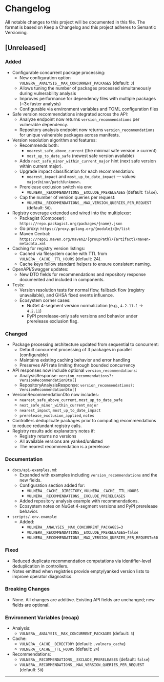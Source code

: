 # Changelog

All notable changes to this project will be documented in this file.
The format is based on Keep a Changelog and this project adheres to Semantic Versioning.

## [Unreleased]

### Added

- Configurable concurrent package processing:
  - New configuration option `VULNERA__ANALYSIS__MAX_CONCURRENT_PACKAGES` (default: `3`)
  - Allows tuning the number of packages processed simultaneously during vulnerability analysis
  - Improves performance for dependency files with multiple packages (~3x faster analysis)
  - Configurable via environment variables and TOML configuration files
- Safe version recommendations integrated across the API:
  - Analyze endpoint now returns `version_recommendations` per vulnerable dependency.
  - Repository analysis endpoint now returns `version_recommendations` for unique vulnerable packages across manifests.
- Version resolution algorithm and features:
  - Recommends both:
    - `nearest_safe_above_current` (the minimal safe version ≥ current)
    - `most_up_to_date_safe` (newest safe version available)
  - Adds `next_safe_minor_within_current_major` hint (next safe version within current major).
  - Upgrade impact classification for each recommendation:
    - `nearest_impact` and `most_up_to_date_impact` — values: `major`/`minor`/`patch`/`unknown`.
  - Prerelease exclusion switch via env:
    - `VULNERA__RECOMMENDATIONS__EXCLUDE_PRERELEASES` (default: `false`).
  - Cap the number of version queries per request:
    - `VULNERA__RECOMMENDATIONS__MAX_VERSION_QUERIES_PER_REQUEST` (default: `50`).
- Registry coverage extended and wired into the multiplexer:
  - Packagist (Composer): `https://repo.packagist.org/packages/{name}.json`
  - Go proxy: `https://proxy.golang.org/{module}/@v/list`
  - Maven Central: `https://repo1.maven.org/maven2/{groupPath}/{artifact}/maven-metadata.xml`
- Caching for registry version listings:
  - Cached via filesystem cache with TTL from `VULNERA__CACHE__TTL_HOURS` (default: 24).
  - Cache keys follow standard helpers to ensure consistent naming.
- OpenAPI/Swagger updates:
  - New DTO fields for recommendations and repository response documented and included in components.
- Tests:
  - Version resolution tests for normal flow, fallback flow (registry unavailable), and GHSA fixed events influence.
  - Ecosystem corner cases:
    - NuGet 4-segment version normalization (e.g., `4.2.11.1` → `4.2.11`)
    - PyPI prerelease-only safe versions and behavior under prerelease exclusion flag.

### Changed

- Package processing architecture updated from sequential to concurrent:
  - Default concurrent processing of 3 packages in parallel (configurable)
  - Maintains existing caching behavior and error handling
  - Preserves API rate limiting through bounded concurrency
- API responses now include optional `version_recommendations`:
  - AnalysisResponse: `version_recommendations?: VersionRecommendationDto[]`
  - RepositoryAnalysisResponse: `version_recommendations?: VersionRecommendationDto[]`
- VersionRecommendationDto now includes:
  - `nearest_safe_above_current`, `most_up_to_date_safe`
  - `next_safe_minor_within_current_major`
  - `nearest_impact`, `most_up_to_date_impact`
  - `prerelease_exclusion_applied`, `notes`
- Controllers deduplicate packages prior to computing recommendations to reduce redundant registry calls.
- Registry results add explanatory notes if:
  - Registry returns no versions
  - All available versions are yanked/unlisted
  - The nearest recommendation is a prerelease

### Documentation

- `docs/api-examples.md`:
  - Expanded with examples including `version_recommendations` and the new fields.
  - Configuration section added for:
    - `VULNERA__CACHE__DIRECTORY`, `VULNERA__CACHE__TTL_HOURS`
    - `VULNERA__RECOMMENDATIONS__EXCLUDE_PRERELEASES`
  - Added repository analysis example with recommendations.
  - Ecosystem notes on NuGet 4-segment versions and PyPI prerelease behavior.
- `scripts/.env.example`:
  - Added:
    - `VULNERA__ANALYSIS__MAX_CONCURRENT_PACKAGES=3`
    - `VULNERA__RECOMMENDATIONS__EXCLUDE_PRERELEASES=false`
    - `VULNERA__RECOMMENDATIONS__MAX_VERSION_QUERIES_PER_REQUEST=50`

### Fixed

- Reduced duplicate recommendation computations via identifier-level deduplication in controllers.
- Notes emitted when registries provide empty/yanked version lists to improve operator diagnostics.

### Breaking Changes

- None. All changes are additive. Existing API fields are unchanged; new fields are optional.

### Environment Variables (recap)

- Analysis:
  - `VULNERA__ANALYSIS__MAX_CONCURRENT_PACKAGES` (default: `3`)
- Cache:
  - `VULNERA__CACHE__DIRECTORY` (default: `.vulnera_cache`)
  - `VULNERA__CACHE__TTL_HOURS` (default: `24`)
- Recommendations:
  - `VULNERA__RECOMMENDATIONS__EXCLUDE_PRERELEASES` (default: `false`)
  - `VULNERA__RECOMMENDATIONS__MAX_VERSION_QUERIES_PER_REQUEST` (default: `50`)

---
